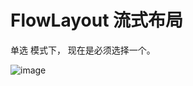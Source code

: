 # FlowLayout 流式布局
单选 模式下， 现在是必须选择一个。

![image](https://raw.githubusercontent.com/Cornflower1991/FlowLayout/master/screenshots/S60711-170617.jpg)